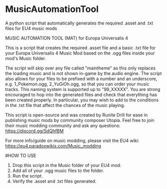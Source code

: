 # MusicAutomationTool
A python script that automatically generates the required .asset and .txt files for EU4 music mods

MUSIC AUTOMATION TOOL (MAT) for Europa Universalis 4

This is a script that creates the required .asset file and a basic .txt file for your Europa Universalis 4 Music Mod based on the .ogg files inside your mod's Music folder.

The script will skip over any file called "maintheme" as this only replaces the loading music and is not shown in-game by the audio engine.
The script also allows for your files to be prefixed with a number and an underscore, e.g. 1_Pokemon.ogg, 2_YuGiOh.ogg, so that you can order your music tracks. This naming system is supported up to "99_XXXXX".
You are strong encouraged to hop into the generated files and check that everything has been created properly. In particular, you may wish to add to the conditions in the .txt file that affect the chances of the music playing.

This script is open-source and was created by Runite Drill for ease in publishing music mods by community composer Utopia.
Feel free to join their music modding community and ask any questions: https://discord.gg/SdQhfBM

For more info/guide on music modding, please visit the EU4 wiki: https://eu4.paradoxwikis.com/Music_modding 

#HOW TO USE
1. Drop this script in the Music folder of your EU4 mod. 
2. Add all of your .ogg music files to the folder.
3. Run the script.
4. Verify the .asset and .txt files generated.
